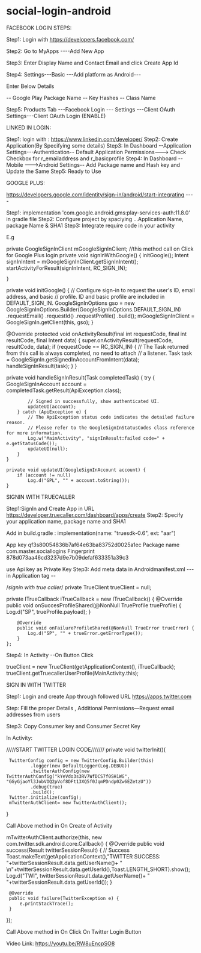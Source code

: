 # social-login-android

FACEBOOK LOGIN STEPS:


  Step1:   Login with https://developers.facebook.com/

  Step2:  Go to MyApps ----Add New App

  Step3:  Enter Display Name and Contact Email and click Create App Id

  Step4: Settings---Basic ---Add platform as Android---

Enter Below Details

-- Google Play Package Name
-- Key Hashes
-- Class Name

  Step5:  Products Tab ---Facebook Login --- Settings ---Client OAuth Settings---Client OAuth Login (ENABLE)


LINKED IN LOGIN: 

Step1: login with : https://www.linkedin.com/developer/
Step2: Create Application(By Specifying some details)
Step3: In Dashboard --Application Settings---Authentication-- Default Application Permissions---> Check Checkbox for r_emailaddress and r_basicprofile
Step4: In Dashboard --Mobile --->Android Settings-- Add Package name and Hash key and Update the Same
Step5: Ready to Use



GOOGLE PLUS:

https://developers.google.com/identity/sign-in/android/start-integrating ----

Step1: implementation 'com.google.android.gms:play-services-auth:11.8.0' in gradle file
Step2: Configure project by spaciying ...Application Name, package Name & SHA1
Step3: Integrate require code in your activity

E.g

 private GoogleSignInClient mGoogleSignInClient;
//this method call on Click for Google Plus login
 private void signInWithGoogle() {
        initGoogle();
        Intent signInIntent = mGoogleSignInClient.getSignInIntent();
        startActivityForResult(signInIntent, RC_SIGN_IN);

    }
 private void initGoogle() {
        // Configure sign-in to request the user's ID, email address, and basic
        // profile. ID and basic profile are included in DEFAULT_SIGN_IN.
        GoogleSignInOptions gso = new GoogleSignInOptions.Builder(GoogleSignInOptions.DEFAULT_SIGN_IN)
                .requestEmail()
                .requestId()
                .requestProfile()
                .build();
        mGoogleSignInClient = GoogleSignIn.getClient(this, gso);
    }


@Override
    protected void onActivityResult(final int requestCode, final int resultCode, final Intent data) {
        super.onActivityResult(requestCode, resultCode, data);
        if (requestCode == RC_SIGN_IN) {
            // The Task returned from this call is always completed, no need to attach
            // a listener.
            Task<GoogleSignInAccount> task = GoogleSignIn.getSignedInAccountFromIntent(data);
            handleSignInResult(task);
        }
    }

 private void handleSignInResult(Task<GoogleSignInAccount> completedTask) {
        try {
            GoogleSignInAccount account = completedTask.getResult(ApiException.class);

            // Signed in successfully, show authenticated UI.
            updateUI(account);
        } catch (ApiException e) {
            // The ApiException status code indicates the detailed failure reason.
            // Please refer to the GoogleSignInStatusCodes class reference for more information.
            Log.w("MainActivity", "signInResult:failed code=" + e.getStatusCode());
            updateUI(null);
        }
    }

    private void updateUI(GoogleSignInAccount account) {
        if (account != null)
            Log.d("GPL", "" + account.toString());
    }


SIGNIN WITH TRUECALLER 

Step1:SignIn and Create App in URL https://developer.truecaller.com/dashboard/apps/create
Step2: Specify your application name, package name and SHA1

Add in build.gradle :  implementation(name: "truesdk-0.6", ext: "aar")


App key
qf3s80054836b7af64e63ba83752d0025a1ec
Package name
com.master.sociallogins
Fingerprint
878d073aa46cd3237d9e7b09defaf633351a39c3

use Api key as Private Key
Step3: Add meta data in Androidmanifest.xml  ---in Application tag   --<meta-data android:name="com.truecaller.android.sdk.PartnerKey" android:value="@string/partnerKey"/>


 /*signin with true caller*/
    private TrueClient trueClient = null;


 private ITrueCallback iTrueCallback = new ITrueCallback() {
        @Override
        public void onSuccesProfileShared(@NonNull TrueProfile trueProfile) {
            Log.d("SP", trueProfile.payload);
        }

        @Override
        public void onFailureProfileShared(@NonNull TrueError trueError) {
            Log.d("SP", "" + trueError.getErrorType());
        }
    };


Step4: In Activity --On Button Click 

 trueClient = new TrueClient(getApplicationContext(), iTrueCallback);
 trueClient.getTruecallerUserProfile(MainActivity.this);


 SIGN IN WITH TWITTER

 Step1: Login and create App through followed URL https://apps.twitter.com

 Step: Fill the proper Details , Additional Permissions—Request email addresses from users

 Step3: Copy Consumer key and Consumer Secret Key

 In Activity:

 /////START TWITTER LOGIN CODE///////
 private void twitterInit(){

     TwitterConfig config = new TwitterConfig.Builder(this)
             .logger(new DefaultLogger(Log.DEBUG))
             .twitterAuthConfig(new TwitterAuthConfig("kYeVdo3s3RV7WfDCS7f0SH1WG", "GGyGjaoYl3JobVOQ2pVof8DFt13XQ5f0JqmPDndp0Zw6EZetzU"))
             .debug(true)
             .build();
     Twitter.initialize(config);
     mTwitterAuthClient= new TwitterAuthClient();
 }

 Call Above method in On Create of Activity

 mTwitterAuthClient.authorize(this, new com.twitter.sdk.android.core.Callback<TwitterSession>() {
     @Override
     public void success(Result<TwitterSession> twitterSessionResult) {
         // Success
         Toast.makeText(getApplicationContext(),"TWITTER SUCCESS: "+twitterSessionResult.data.getUserName()+ " \n"+twitterSessionResult.data.getUserId(),Toast.LENGTH_SHORT).show();
         Log.d("TWI", twitterSessionResult.data.getUserName()+ " "+twitterSessionResult.data.getUserId());
     }

     @Override
     public void failure(TwitterException e) {
         e.printStackTrace();
     }
 });

 Call Above method in On Click On Twitter Login Button

Video Link:  https://youtu.be/RW8uEncpSO8




